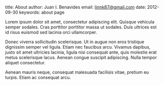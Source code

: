 title: About
author: Juan I. Benavides
email: linnk87@gmail.com
date: 2012-09-30
keywords: about page

Lorem ipsum dolor sit amet, consectetur adipiscing elit. Quisque vehicula semper sodales. Cras porttitor porttitor massa ut sodales. Duis ultrices est id risus euismod sed lacinia orci ullamcorper.

Donec viverra sollicitudin scelerisque. Ut in augue non eros tristique dignissim semper vel ligula. Etiam nec faucibus arcu. Vivamus dapibus, justo sit amet ultricies lacinia, ligula nisi consequat ante, quis molestie erat metus scelerisque lacus. Aenean congue suscipit adipiscing. Nulla tempor aliquet consectetur.

Aenean mauris neque, consequat malesuada facilisis vitae, pretium eu turpis. Etiam ac consequat arcu.